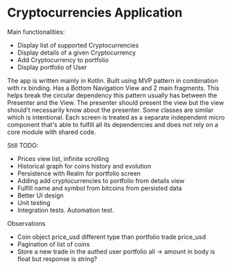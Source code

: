 # Cryptocurrencies Application

Main functionalities:

* Display list of supported Cryptocurrencies
* Display details of a given Cryptocurrency
* Add Cryptocurrency to portfolio
* Display portfolio of User


The app is written mainly in Kotlin. 
Built using MVP pattern in combination with rx binding.
Has a Bottom Navigation View and 2 main fragments.
This helps break the circular dependency this pattern usually has between the Presenter and the View. The presenter should 
present the view but the view should't necessarily know about the presenter.
Some classes are similar which is intentional. Each screen is treated as a separate independent micro component that's able to 
fulfill all its dependencies and does not rely on a core module with shared code.

Still TODO:

* Prices view list, infinite scrolling
* Historical graph for coins history and evolution
* Persistence with Realm for portfolio screen
* Adding add cryptocurrencies to portfolio from details view
* Fulfill name and symbol from bitcoins from persisted data
* Better UI design
* Unit testing
* Integration tests. Automation test.

Observations
* Coin object price_usd different type than portfolio trade price_usd
* Pagination of list of coins
* Store a new trade in the authed user portfolio all -> amount in body is float but response is string?